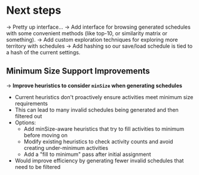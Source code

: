 # Next steps

-> Pretty up interface...
-> Add interface for browsing generated schedules with some convenient methods (like top-10, or similarity matrix or something).
-> Add custom exploration techniques for exploring more territory with schedules
-> Add hashing so our save/load schedule is tied to a hash of the current settings.

## Minimum Size Support Improvements

-> **Improve heuristics to consider `minSize` when generating schedules**

- Current heuristics don't proactively ensure activities meet minimum size requirements
- This can lead to many invalid schedules being generated and then filtered out
- Options:
  - Add minSize-aware heuristics that try to fill activities to minimum before moving on
  - Modify existing heuristics to check activity counts and avoid creating under-minimum activities
  - Add a "fill to minimum" pass after initial assignment
- Would improve efficiency by generating fewer invalid schedules that need to be filtered
